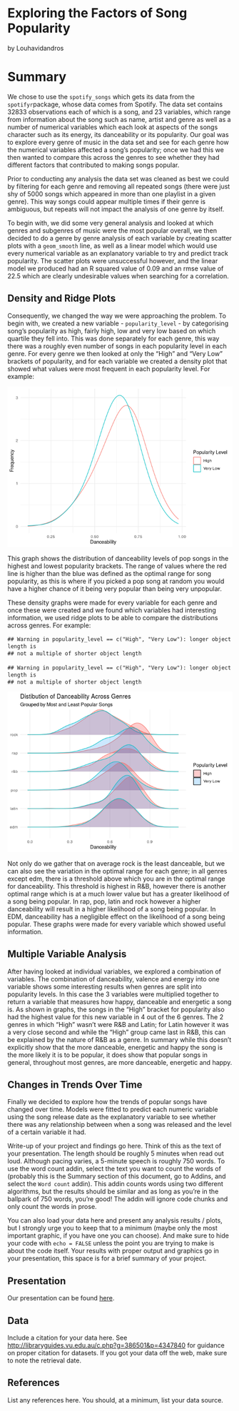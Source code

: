 Exploring the Factors of Song Popularity
================
by Louhavidandros

# Summary

We chose to use the `spotify_songs` which gets its data from the
`spotifyr`package, whose data comes from Spotify. The data set contains
32833 observations each of which is a song, and 23 variables, which
range from information about the song such as name, artist and genre as
well as a number of numerical variables which each look at aspects of
the songs character such as its energy, its danceability or its
popularity. Our goal was to explore every genre of music in the data set
and see for each genre how the numerical variables affected a song’s
popularity; once we had this we then wanted to compare this across the
genres to see whether they had different factors that contributed to
making songs popular.

Prior to conducting any analysis the data set was cleaned as best we
could by filtering for each genre and removing all repeated songs (there
were just shy of 5000 songs which appeared in more than one playlist in
a given genre). This way songs could appear multiple times if their
genre is ambiguous, but repeats will not impact the analysis of one
genre by itself.

To begin with, we did some very general analysis and looked at which
genres and subgenres of music were the most popular overall, we then
decided to do a genre by genre analysis of each variable by creating
scatter plots with a `geom_smooth` line, as well as a linear model which
would use every numerical variable as an explanatory variable to try and
predict track popularity. The scatter plots were unsuccessful however,
and the linear model we produced had an R squared value of 0.09 and an
rmse value of 22.5 which are clearly undesirable values when searching
for a correlation.

## Density and Ridge Plots

Consequently, we changed the way we were approaching the problem. To
begin with, we created a new variable - `popularity_level` - by
categorising song’s popularity as high, fairly high, low and very low
based on which quartile they fell into. This was done separately for
each genre, this way there was a roughly even number of songs in each
popularity level in each genre. For every genre we then looked at only
the “High” and “Very Low” brackets of popularity, and for each variable
we created a density plot that showed what values were most frequent in
each popularity level. For example:

![](README_files/figure-gfm/pop-density-example-1.png)<!-- -->

This graph shows the distribution of danceability levels of pop songs in
the highest and lowest popularity brackets. The range of values where
the red line is higher than the blue was defined as the optimal range
for song popularity, as this is where if you picked a pop song at random
you would have a higher chance of it being very popular than being very
unpopular.

These density graphs were made for every variable for each genre and
once these were created and we found which variables had interesting
information, we used ridge plots to be able to compare the distributions
across genres. For example:

    ## Warning in popularity_level == c("High", "Very Low"): longer object length is
    ## not a multiple of shorter object length
    
    ## Warning in popularity_level == c("High", "Very Low"): longer object length is
    ## not a multiple of shorter object length

![](README_files/figure-gfm/ridge-plot-1.png)<!-- -->

Not only do we gather that on average rock is the least danceable, but
we can also see the variation in the optimal range for each genre; in
all genres except edm, there is a threshold above which you are in the
optimal range for danceability. This threshold is highest in R\&B,
however there is another optimal range which is at a much lower value
but has a greater likelihood of a song being popular. In rap, pop, latin
and rock however a higher danceability will result in a higher
likelihood of a song being popular. In EDM, danceability has a
negligible effect on the likelihood of a song being popular. These
graphs were made for every variable which showed useful information.

## Multiple Variable Analysis

After having looked at individual variables, we explored a combination
of variables. The combination of danceability, valence and energy into
one variable shows some interesting results when genres are split into
popularity levels. In this case the 3 variables were multiplied together
to return a variable that measures how happy, danceable and energetic a
song is. As shown in graphs, the songs in the “High” bracket for
popularity also had the highest value for this new variable in 4 out of
the 6 genres. The 2 genres in which “High” wasn’t were R\&B and Latin;
for Latin however it was a very close second and while the “High” group
came last in R\&B, this can be explained by the nature of R\&B as a
genre. In summary while this doesn’t explicitly show that the more
danceable, energetic and happy the song is the more likely it is to be
popular, it does show that popular songs in general, throughout most
genres, are more danceable, energetic and happy.

## Changes in Trends Over Time

Finally we decided to explore how the trends of popular songs have
changed over time. Models were fitted to predict each numeric variable
using the song release date as the explanatory variable to see whether
there was any relationship between when a song was released and the
level of a certain variable it had.

Write-up of your project and findings go here. Think of this as the text
of your presentation. The length should be roughly 5 minutes when read
out loud. Although pacing varies, a 5-minute speech is roughly 750
words. To use the word count addin, select the text you want to count
the words of (probably this is the Summary section of this document, go
to Addins, and select the `Word count` addin). This addin counts words
using two different algorithms, but the results should be similar and as
long as you’re in the ballpark of 750 words, you’re good\! The addin
will ignore code chunks and only count the words in prose.

You can also load your data here and present any analysis results /
plots, but I strongly urge you to keep that to a minimum (maybe only the
most important graphic, if you have one you can choose). And make sure
to hide your code with `echo = FALSE` unless the point you are trying to
make is about the code itself. Your results with proper output and
graphics go in your presentation, this space is for a brief summary of
your project.

## Presentation

Our presentation can be found [here](presentation/presentation.html).

## Data

Include a citation for your data here. See
<http://libraryguides.vu.edu.au/c.php?g=386501&p=4347840> for guidance
on proper citation for datasets. If you got your data off the web, make
sure to note the retrieval date.

## References

List any references here. You should, at a minimum, list your data
source.
